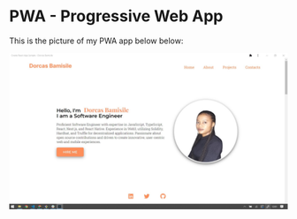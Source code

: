 # PWA - Progressive Web App

This is the picture of my PWA app below below:

![Image Alt Text](/public/PWA.jpg)
